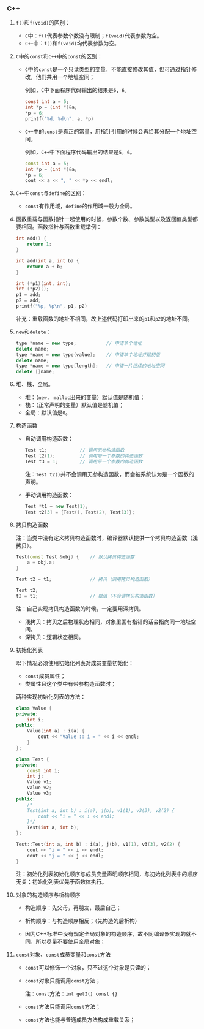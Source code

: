 ### C++

1. `f()`和`f(void)`的区别：
   - `C`中：`f()`代表参数个数没有限制；`f(void)`代表参数为空。
   - `C++`中：`f()`和`f(void)`均代表参数为空。

2. `C`中的`const`和`C++`中的`const`的区别：

   - `C`中的`const`是一个只读类型的变量，不能直接修改其值，但可通过指针修改，他们共用一个地址空间；

     例如，`C`中下面程序代码输出的结果是`6, 6`。

     ```c
     const int a = 5;
     int *p = (int *)&a;
     *p = 6;
     printf("%d, %d\n", a, *p)
     ```

   - `C++`中的`const`是真正的常量，用指针引用的时候会再给其分配一个地址空间。

     例如，`C++`中下面程序代码输出的结果是`5, 6`。

     ```c++
     const int a = 5;
     int *p = (int *)&a;
     *p = 6;
     cout << a << ", " << *p << endl;
     ```

3. `C++`中`const`与`define`的区别：

   - `const`有作用域，`define`的作用域一般为全局。

4. 函数重载与函数指针一起使用的时候，参数个数、参数类型以及返回值类型都要相同。函数指针与函数重载举例：

   ```c++
   int add() {
       return 1;
   }
   
   int add(int a, int b) {
       return a + b;
   }
   
   int (*p1)(int, int);
   int (*p2)();
   p1 = add;
   p2 = add;
   printf("%p, %p\n", p1, p2)
   ```

   补充：重载函数的地址不相同，故上述代码打印出来的`p1`和`p2`的地址不同。

5. `new`和`delete`：

   ```c++
   type *name = new type;           // 申请单个地址
   delete name;
   type *name = new type(value);    // 申请单个地址并赋初值
   delete name;
   type *name = new type[length];   // 申请一片连续的地址空间
   delete []name;
   ```

6. 堆、栈、全局。

   - 堆：（`new`， `malloc`出来的变量）默认值是随机值；
   - 栈：（正常声明的变量）默认值是随机值；
   - 全局：默认值是`0`。

7. 构造函数

   - 自动调用构造函数：

     ```c++
     Test t1;            // 调用无参构造函数
     Test t2(1);         // 调用带一个参数的构造函数
     Test t3 = 1;        // 调用带一个参数的构造函数
     ```

     注：`Test t2()`并不会调用无参构造函数，而会被系统认为是一个函数的声明。

   - 手动调用构造函数：

     ```c++
     Test *t1 = new Test(1);
     Test t2[3] = {Test(), Test(2), Test(3)};
     ```

8. 拷贝构造函数

   注：当类中没有定义拷贝构造函数时，编译器默认提供一个拷贝构造函数（浅拷贝）。

   ```c++
   Test(const Test &obj) {    // 默认拷贝构造函数
       a = obj.a;
   }
   
   Test t2 = t1;              // 拷贝（调用拷贝构造函数）
   
   Test t2;
   t2 = t1;                   // 赋值（不会调拷贝构造函数）
   ```

   注：自己实现拷贝构造函数的时候，一定要用深拷贝。

   - 浅拷贝：拷贝之后物理状态相同，对象里面有指针的话会指向同一地址空间。
   - 深拷贝：逻辑状态相同。

9. 初始化列表

   以下情况必须使用初始化列表对成员变量初始化：

   - `const`成员属性；
   - 类属性且这个类中有带参构造函数时；

   两种实现初始化列表的方法：

   ```c++
   class Value {
   private:
       int i;
   public:
       Value(int a) : i(a) {
           cout << "Value :: i = " << i << endl;
       }
   };
   
   class Test {
   private:
       const int i;
       int j;
       Value v1;
       Value v2;
       Value v3;
   public:
       /*
       Test(int a, int b) : i(a), j(b), v1(1), v3(3), v2(2) {
           cout << "i = " << i << endl;
       }*/
       Test(int a, int b);
   };
   
   Test::Test(int a, int b) : i(a), j(b), v1(1), v3(3), v2(2) {
       cout << "i = " << i << endl;
       cout << "j = " << j << endl;
   }
   ```

   注：初始化列表初始化顺序与成员变量声明顺序相同，与初始化列表中的顺序无关；初始化列表优先于函数体执行。

10. 对象的构造顺序与析构顺序

    - 构造顺序：先父母，再朋友，最后自己；

    - 析构顺序：与构造顺序相反；（先构造的后析构）
    - 因为C++标准中没有规定全局对象的构造顺序，故不同编译器实现的就不同，所以尽量不要使用全局对象；

11. `const`对象、`const`成员变量和`const`方法

    - `const`可以修饰一个对象，只不过这个对象是只读的；

    - `const`对象只能调用`const`方法；

      注：`const`方法：`int getI() const {}`

    - `const`方法只能调用`const`方法；

    - `const`方法也能与普通成员方法构成重载关系；
